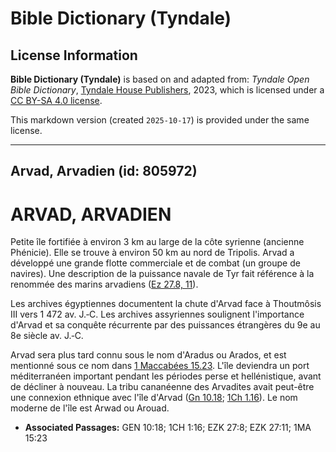 # Bible Dictionary (Tyndale)

## License Information

**Bible Dictionary (Tyndale)** is based on and adapted from: _Tyndale Open Bible Dictionary_, [Tyndale House Publishers](https://tyndaleopenresources.com/), 2023, which is licensed under a [CC BY-SA 4.0 license](https://creativecommons.org/licenses/by-sa/4.0/legalcode.en).

This markdown version (created `2025-10-17`) is provided under the same license.



--------------------------------

## Arvad, Arvadien (id: 805972)

ARVAD, ARVADIEN
===============

Petite île fortifiée à environ 3 km au large de la côte syrienne (ancienne Phénicie). Elle se trouve à environ 50 km au nord de Tripolis. Arvad a développé une grande flotte commerciale et de combat (un groupe de navires). Une description de la puissance navale de Tyr fait référence à la renommée des marins arvadiens ([Ez 27\.8, 11](https://ref.ly/Ezek27:8,Ezek27:11)).

Les archives égyptiennes documentent la chute d'Arvad face à Thoutmôsis III vers 1 472 av. J.‑C. Les archives assyriennes soulignent l'importance d'Arvad et sa conquête récurrente par des puissances étrangères du 9e au 8e siècle av. J.‑C.

Arvad sera plus tard connu sous le nom d'Aradus ou Arados, et est mentionné sous ce nom dans [1 Maccabées 15\.23](https://ref.ly/1Macc15:23). L'île deviendra un port méditerranéen important pendant les périodes perse et hellénistique, avant de décliner à nouveau. La tribu cananéenne des Arvadites avait peut\-être une connexion ethnique avec l'île d'Arvad ([Gn 10\.18](https://ref.ly/Gen10:18); [1Ch 1\.16](https://ref.ly/1Chr1:16)). Le nom moderne de l'île est Arwad ou Arouad.

* **Associated Passages:** GEN 10:18; 1CH 1:16; EZK 27:8; EZK 27:11; 1MA 15:23

